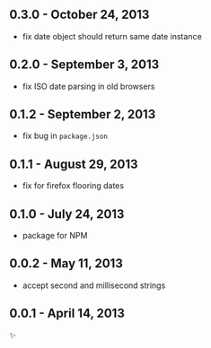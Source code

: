 0.3.0 - October 24, 2013
-------------------------
* fix date object should return same date instance

0.2.0 - September 3, 2013
-------------------------
* fix ISO date parsing in old browsers

0.1.2 - September 2, 2013
-------------------------
* fix bug in `package.json`

0.1.1 - August 29, 2013
-----------------------
* fix for firefox flooring dates

0.1.0 - July 24, 2013
---------------------
* package for NPM

0.0.2 - May 11, 2013
--------------------
* accept second and millisecond strings

0.0.1 - April 14, 2013
----------------------
:sparkles: